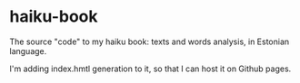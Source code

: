 # haiku-book

The source "code" to my haiku book: texts and words analysis, in Estonian language.

I'm adding index.hmtl generation to it, so that I can host it on Github pages.

